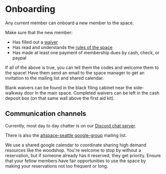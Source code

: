 # Onboarding

Any current member can onboard a new member to the space.

Make sure that the new member:
* Has filled out a [waiver](waivers.md)
* Has read and understands the [rules of the space](https://altspaceseattle.com/alt-rules/)
* Has made at least one payment of membership dues by cash, check, or paypal

If all of the above is true, you can tell them the codes and welcome them to the space! Have them send an email to the space manager to get an invitation to the mailing list and shared calendar.

Blank waivers can be found in the black filing cabinet near the side-walkway door in the main space. Completed waivers can be left in the cash deposit box (on that same wall above the first aid kit).


## Communication channels

Currently, most day to day chatter is on our [Discord chat
server](https://discord.com/channels/834243114339401759/834243243989663744).

There is also the [altspace-seattle
google-group](https://groups.google.com/d/forum/altspace-seattle) mailing list.

We use a shared google calendar to coordinate sharing high demand resources like the woodshop. You're welcome to stop by without a reservation, but if someone already has it reserved, they get priority. Ensure that your fellow members have fair opportunities to use the space by making your reservations not too frequent or long.
